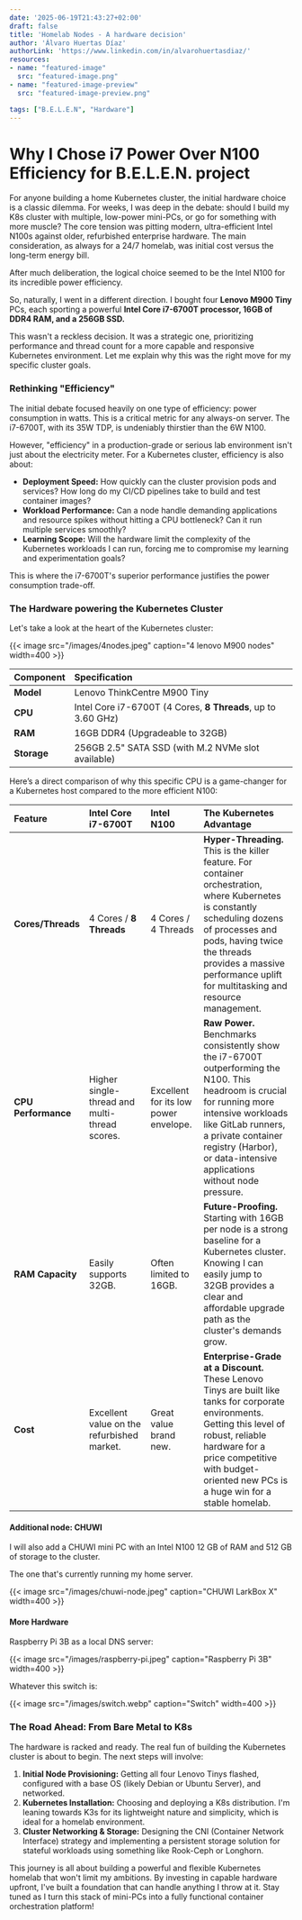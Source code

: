 ```yaml
---
date: '2025-06-19T21:43:27+02:00'
draft: false
title: 'Homelab Nodes - A hardware decision'
author: 'Álvaro Huertas Díaz'
authorLink: 'https://www.linkedin.com/in/alvarohuertasdiaz/'
resources:
- name: "featured-image"
  src: "featured-image.png"
- name: "featured-image-preview"
  src: "featured-image-preview.png"

tags: ["B.E.L.E.N", "Hardware"]
---
```


# Why I Chose i7 Power Over N100 Efficiency for B.E.L.E.N. project

For anyone building a home Kubernetes cluster, the initial hardware choice is a classic dilemma. For weeks, I was deep in the debate: should I build my K8s cluster with multiple, low-power mini-PCs, or go for something with more muscle? The core tension was pitting modern, ultra-efficient Intel N100s against older, refurbished enterprise hardware. The main consideration, as always for a 24/7 homelab, was initial cost versus the long-term energy bill.

After much deliberation, the logical choice seemed to be the Intel N100 for its incredible power efficiency.

So, naturally, I went in a different direction. I bought four **Lenovo M900 Tiny** PCs, each sporting a powerful **Intel Core i7-6700T processor, 16GB of DDR4 RAM, and a 256GB SSD.**

This wasn't a reckless decision. It was a strategic one, prioritizing performance and thread count for a more capable and responsive Kubernetes environment. Let me explain why this was the right move for my specific cluster goals.

### Rethinking "Efficiency"

The initial debate focused heavily on one type of efficiency: power consumption in watts. This is a critical metric for any always-on server. The i7-6700T, with its 35W TDP, is undeniably thirstier than the 6W N100.

However, "efficiency" in a production-grade or serious lab environment isn't just about the electricity meter. For a Kubernetes cluster, efficiency is also about:

* **Deployment Speed:** How quickly can the cluster provision pods and services? How long do my CI/CD pipelines take to build and test container images?
* **Workload Performance:** Can a node handle demanding applications and resource spikes without hitting a CPU bottleneck? Can it run multiple services smoothly?
* **Learning Scope:** Will the hardware limit the complexity of the Kubernetes workloads I can run, forcing me to compromise my learning and experimentation goals?

This is where the i7-6700T's superior performance justifies the power consumption trade-off.

### The Hardware powering the Kubernetes Cluster

Let's take a look at the heart of the Kubernetes cluster:

{{< image src="/images/4nodes.jpeg" caption="4 lenovo M900 nodes" width=400 >}}

| Component | Specification |
| :--- | :--- |
| **Model** | Lenovo ThinkCentre M900 Tiny |
| **CPU** | Intel Core i7-6700T (4 Cores, **8 Threads**, up to 3.60 GHz) |
| **RAM** | 16GB DDR4 (Upgradeable to 32GB) |
| **Storage** | 256GB 2.5" SATA SSD (with M.2 NVMe slot available) |

Here’s a direct comparison of why this specific CPU is a game-changer for a Kubernetes host compared to the more efficient N100:

| Feature | Intel Core i7-6700T | Intel N100 | The Kubernetes Advantage |
| :--- | :--- | :--- | :--- |
| **Cores/Threads** | 4 Cores / **8 Threads** | 4 Cores / 4 Threads | **Hyper-Threading.** This is the killer feature. For container orchestration, where Kubernetes is constantly scheduling dozens of processes and pods, having twice the threads provides a massive performance uplift for multitasking and resource management. |
| **CPU Performance** | Higher single-thread and multi-thread scores. | Excellent for its low power envelope. | **Raw Power.** Benchmarks consistently show the i7-6700T outperforming the N100. This headroom is crucial for running more intensive workloads like GitLab runners, a private container registry (Harbor), or data-intensive applications without node pressure. |
| **RAM Capacity** | Easily supports 32GB. | Often limited to 16GB. | **Future-Proofing.** Starting with 16GB per node is a strong baseline for a Kubernetes cluster. Knowing I can easily jump to 32GB provides a clear and affordable upgrade path as the cluster's demands grow. |
| **Cost** | Excellent value on the refurbished market. | Great value brand new. | **Enterprise-Grade at a Discount.** These Lenovo Tinys are built like tanks for corporate environments. Getting this level of robust, reliable hardware for a price competitive with budget-oriented new PCs is a huge win for a stable homelab. |

#### Additional node: CHUWI

I will also add a CHUWI mini PC with an Intel N100 12 GB of RAM and 512 GB of storage to the cluster. 

The one that's currently running my home server.

{{< image src="/images/chuwi-node.jpeg" caption="CHUWI LarkBox X" width=400 >}}

#### More Hardware

Raspberry Pi 3B as a local DNS server:

{{< image src="/images/raspberry-pi.jpeg" caption="Raspberry Pi 3B" width=400 >}}

Whatever this switch is:

{{< image src="/images/switch.webp" caption="Switch" width=400 >}}

### The Road Ahead: From Bare Metal to K8s

The hardware is racked and ready. The real fun of building the Kubernetes cluster is about to begin. The next steps will involve:

1.  **Initial Node Provisioning:** Getting all four Lenovo Tinys flashed, configured with a base OS (likely Debian or Ubuntu Server), and networked.
2.  **Kubernetes Installation:** Choosing and deploying a K8s distribution. I'm leaning towards K3s for its lightweight nature and simplicity, which is ideal for a homelab environment.
3.  **Cluster Networking & Storage:** Designing the CNI (Container Network Interface) strategy and implementing a persistent storage solution for stateful workloads using something like Rook-Ceph or Longhorn.

This journey is all about building a powerful and flexible Kubernetes homelab that won't limit my ambitions. By investing in capable hardware upfront, I've built a foundation that can handle anything I throw at it. Stay tuned as I turn this stack of mini-PCs into a fully functional container orchestration platform!